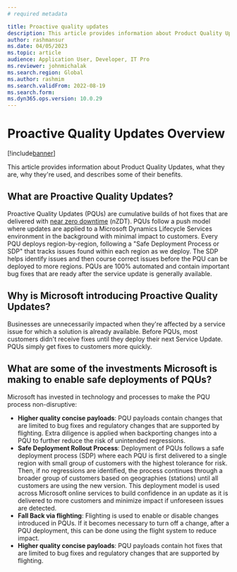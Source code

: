 ```yaml
---
# required metadata

title: Proactive quality updates
description: This article provides information about Product Quality Updates, what they are, why they're used, and describes some of their benefits.
author: rashmansur
ms.date: 04/05/2023
ms.topic: article
audience: Application User, Developer, IT Pro
ms.reviewer: johnmichalak
ms.search.region: Global
ms.author: rashmim
ms.search.validFrom: 2022-08-19
ms.search.form:
ms.dyn365.ops.version: 10.0.29
---
```


# Proactive Quality Updates Overview

[!include[banner](../includes/banner.md)]

This article provides information about Product Quality Updates, what they are, why they're used, and describes some of their benefits.

## What are Proactive Quality Updates?

Proactive Quality Updates (PQUs) are cumulative builds of hot fixes that are delivered with [near zero downtime](/dynamics365/fin-ops-core/dev-itpro/deployment/plannedmaintenance-selfservice.md#what-does-near-zero-downtime-maintenance-mean) (nZDT). PQUs follow a push model where updates are applied to a Microsoft Dynamics Lifecycle Services environment in the background with minimal impact to customers. Every PQU deploys region-by-region, following a "Safe Deployment Process or SDP" that tracks issues found within each region as we deploy. The SDP helps identify issues and then course correct issues before the PQU can be deployed to more regions. PQUs are 100% automated and contain important bug fixes that are ready after the service update is generally available.

## Why is Microsoft introducing Proactive Quality Updates?

Businesses are unnecessarily impacted when they're affected by a service issue for which a solution is already available. Before PQUs, most customers didn't receive fixes until they deploy their next Service Update. PQUs simply get fixes to customers more quickly.

## What are some of the investments Microsoft is making to enable safe deployments of PQUs?

Microsoft has invested in technology and processes to make the PQU process non-disruptive:

- **Higher quality concise payloads**: PQU payloads contain changes that are limited to bug fixes and regulatory changes that are supported by flighting. Extra diligence is applied when backporting changes into a PQU to further reduce the risk of unintended regressions.
- **Safe Deployment Rollout Process**: Deployment of PQUs follows a safe deployment process (SDP) where each PQU is first delivered to a single region with small group of customers with the highest tolerance for risk. Then, if no regressions are identified, the process continues through a broader group of customers based on geographies (stations) until all customers are using the new version. This deployment model is used across Microsoft online services to build confidence in an update as it is delivered to more customers and minimize impact if unforeseen issues are detected.
- **Fall Back via flighting**: Flighting is used to enable or disable changes introduced in PQUs. If it becomes necessary to turn off a change, after a PQU deployment, this can be done using the flight system to reduce impact.
- **Higher quality concise payloads**: PQU payloads contain hot fixes that are limited to bug fixes and regulatory changes that are supported by flighting.
